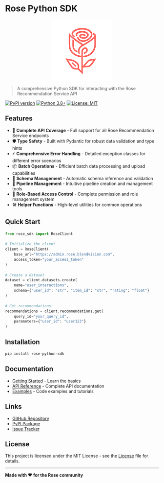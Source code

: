 # Rose Python SDK

<div align="center">
  <img src="./assets/images/rose-logo.png" alt="Rose Python SDK" width="200" />
</div>

> A comprehensive Python SDK for interacting with the Rose Recommendation Service API

[![PyPI version](https://badge.fury.io/py/rose-python-sdk.svg)](https://badge.fury.io/py/rose-python-sdk)
[![Python 3.8+](https://img.shields.io/badge/python-3.8+-blue.svg)](https://www.python.org/downloads/)
[![License: MIT](https://img.shields.io/badge/License-MIT-yellow.svg)](https://opensource.org/licenses/MIT)

## Features

- 🚀 **Complete API Coverage** - Full support for all Rose Recommendation Service endpoints
- 🛡️ **Type Safety** - Built with Pydantic for robust data validation and type hints
- ⚡ **Comprehensive Error Handling** - Detailed exception classes for different error scenarios
- 📦 **Batch Operations** - Efficient batch data processing and upload capabilities
- 🔧 **Schema Management** - Automatic schema inference and validation
- 🔄 **Pipeline Management** - Intuitive pipeline creation and management tools
- 👥 **Role-Based Access Control** - Complete permission and role management system
- 🛠️ **Helper Functions** - High-level utilities for common operations

## Quick Start

```python
from rose_sdk import RoseClient

# Initialize the client
client = RoseClient(
    base_url="https://admin.rose.blendvision.com",
    access_token="your_access_token"
)

# Create a dataset
dataset = client.datasets.create(
    name="user_interactions",
    schema={"user_id": "str", "item_id": "str", "rating": "float"}
)

# Get recommendations
recommendations = client.recommendations.get(
    query_id="your_query_id",
    parameters={"user_id": "user123"}
)
```

## Installation

```bash
pip install rose-python-sdk
```

## Documentation

- [Getting Started](getting-started.md) - Learn the basics
- [API Reference](api-reference/overview.md) - Complete API documentation
- [Examples](examples/basic-examples.md) - Code examples and tutorials

## Links

- [GitHub Repository](https://github.com/luli0034/rose-python-sdk)
- [PyPI Package](https://pypi.org/project/rose-python-sdk/)
- [Issue Tracker](https://github.com/luli0034/rose-python-sdk/issues)

## License

This project is licensed under the MIT License - see the [License](license.md) file for details.

---

**Made with ❤️ for the Rose community**

